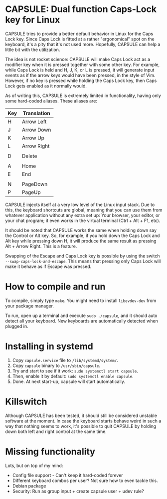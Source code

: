 # CAPSULE: Dual function Caps-Lock key for Linux

CAPSULE tries to provide a better default behavior in Linux for the
Caps Lock key. Since Caps Lock is fitted at a rather "ergonomical"
spot on the keyboard, it's a pity that it's not used more. Hopefully,
CAPSULE can help a little bit with the utilization.

The idea is not rocket science: CAPSULE will make Caps Lock act as a
modifier key when it is pressed together with some other key. For
example, while Caps Lock is held and H, J, K, or L is pressed, it will
generate input events as if the arrow keys would have been pressed, in
the style of Vim. However, if no key is pressed while holding the Caps
Lock key, then Caps Lock gets enabled as it normally would.

As of writing this, CAPSULE is extremely limited in functionality,
having only some hard-coded aliases. These aliases are:

| Key | Translation |
|-----|-------------|
| H   | Arrow Left  |
| J   | Arrow Down  |
| K   | Arrow Up    |
| L   | Arrow Right |
|     |             |
| D   | Delete      |
|     |             |
| A   | Home        |
| E   | End         |
|     |             |
| N   | PageDown    |
| P   | PageUp      |

CAPSULE injects itself at a very low level of the Linux input
stack. Due to this, the keyboard shortcuts are global, meaning that
you can use them from whatever application without any extra set up:
Your browser, your editor, or your chat program; it even works in the
virtual terminal (Ctrl + Alt + F1, etc).

It should be noted that CAPSULE works the same when holding down say
the Control or Alt key. So, for example, if you hold down the Caps
Lock and Alt key while pressing down H, it will produce the same
result as pressing Alt + Arrow Right. This is a feature.

Swapping of the Escape and Caps Lock key is possible by using the
switch `--swap-caps-lock-and-escape`. This means that pressing only
Caps Lock will make it behave as if Escape was pressed.

# How to compile and run

To compile, simply type `make`. You might need to install
`libevdev-dev` from your package manager.

To run, open up a terminal and execute `sudo ./capsule`, and it should
auto detect all your keyboard. New keyboards are automatically
detected when plugged in.

# Installing in systemd

1. Copy `capsule.service` file to `/lib/systemd/system/`.
2. Copy `capsule` binary to `/usr/sbin/capsule`.
3. Try and start to see if it work: `sudo systemctl start capsule`.
4. Then, enable it by default: `sudo systemctl enable capsule`.
5. Done. At next start-up, capsule will start automatically.

# Killswitch

Although CAPSULE has been tested, it should still be considered
unstable software at the moment. In case the keyboard starts behave
weird in such a way that nothing seems to work, it's possible to quit
CAPSULE by holding down both left and right control at the same time.

# Missing functionality

Lots, but on top of my mind:

* Config file support - Can't keep it hard-coded forever
* Different keyboard combos per user? Not sure how to even tackle this.
* Debian package
* Security: Run as group input + create capsule user + udev rule?
